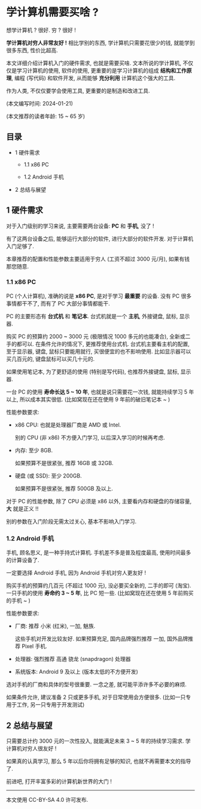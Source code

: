 # 学计算机需要买啥 ?

想学计算机 ?
很好.
穷 ?
很好 !

**学计算机对穷人非常友好 !**
相比学别的东西, 学计算机只需要花很少的钱, 就能学到很多东西, 性价比超高.

本文详细介绍计算机入门的硬件需求, 也就是需要买啥.
文本所说的学计算机, 不仅仅是学习计算机的使用, 软件的使用,
更重要的是学习计算机的组成 **结构和工作原理**, 编程 (写代码) 和软件开发,
从而能够 **充分利用** 计算机这个强大的工具.

作为人类, 不仅仅要学会使用工具, 更重要的是制造和改进工具.

(本文编写时间: 2024-01-21)

(本文推荐的读者年龄: 15 ~ 65 岁)


## 目录

+ 1 硬件需求

  - 1.1 x86 PC

  - 1.2 Android 手机

+ 2 总结与展望


## 1 硬件需求

对于入门级别的学习来说, 主要需要两台设备: **PC** 和 **手机**, 没了 !

有了这两台设备之后, 能够运行大部分的软件, 进行大部分的软件开发.
对于计算机入门足够了.

本章推荐的配置和性能参数主要适用于穷人 (工资不超过 3000 元/月),
如果有钱那您随意.

### 1.1 x86 PC

PC (个人计算机), 准确的说是 **x86 PC**, 是对于学习 **最重要** 的设备.
没有 PC 很多事情都干不了, 而有了 PC 大部分事情都能干.

PC 的主要形态有 **台式机** 和 **笔记本**.
台式机就是一个 **主机**, 外接键盘, 鼠标, 显示器.

购买 PC 的预算约 2000 ~ 3000 元 (极限情况 1000 多元的也能凑合),
全新或二手的都可以.
在条件允许的情况下, 更推荐使用台式机.
台式机主要看主机的配置, 至于显示器, 键盘, 鼠标只要能用就行,
买很便宜的也不影响使用.
比如显示器可以买几百元的, 键盘鼠标可以买几十元的.

如果使用笔记本, 为了更舒适的使用 (特别是写代码),
也推荐外接键盘, 鼠标, 显示器.

一台 PC 的使用 **寿命长达 5 ~ 10 年**, 也就是说只需要花一次钱,
就能持续学习 5 年以上, 所以成本其实很低.
(比如窝现在还在使用 9 年前的破旧笔记本 ~ )

性能参数要求:

+ x86 CPU: 也就是处理器厂商是 AMD 或 Intel.

  别的 CPU (非 x86) 不方便入门学习, 以后深入学习的时候再考虑.

+ 内存: 至少 8GB.

  如果预算不是很紧张, 推荐 16GB 或 32GB.

+ 硬盘 (或 SSD): 至少 200GB.

  如果预算不是很紧张, 推荐 500GB 及以上.

对于 PC 的性能参数, 除了 CPU 必须是 x86 以外,
主要看内存和硬盘的存储容量, **大** 就是正义 !!

别的参数在入门阶段无需太过关心, 基本不影响入门学习.

### 1.2 Android 手机

手机, 顾名思义, 是一种手持式计算机.
手机差不多是普及程度最高, 使用时间最多的计算设备了.

一定要选择 Android 手机, 因为 Android 手机对穷人更友好 !

购买手机的预算约几百元 (不超过 1000 元), 没必要买全新的, 二手的即可 (淘宝).
一只手机的使用 **寿命约 3 ~ 5 年**, 比 PC 短一些.
(比如窝现在还在使用 5 年前购买的手机 ~ )

性能参数要求:

+ 厂商: 推荐 小米 (红米), 一加, 魅族.

  这些手机对开发比较友好.
  如果预算充足, 国内品牌强烈推荐 一加, 国外品牌推荐 Pixel 手机.

+ 处理器: 强烈推荐 高通 骁龙 (snapdragon) 处理器

+ 系统版本: Android 9 及以上 (版本太低的不方便开发)

选对手机的厂商和具体的型号很重要.
一念之差, 就可能平添许多不必要的麻烦.

如果条件允许, 建议准备 2 只或更多手机, 对于日常使用会方便很多.
(比如一只专用于工作, 另一只专用于开发测试)


## 2 总结与展望

只需要总计约 3000 元的一次性投入, 就能满足未来 3 ~ 5 年的持续学习需求.
学计算机对穷人很友好 !

如果真的认真学习, 那么 5 年以后你将拥有足够的知识,
也就不再需要本文的指导了.

前进吧, 打开丰富多彩的计算机新世界的大门 !

----

本文使用 CC-BY-SA 4.0 许可发布.
